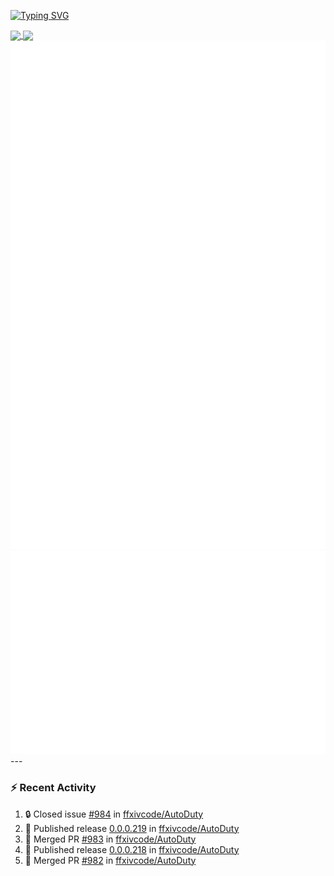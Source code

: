 [![Typing SVG](https://readme-typing-svg.demolab.com?font=Fira+Code&duration=1000&pause=1000&multiline=true&repeat=false&width=435&lines=Simon+Latusek+%7C+Gameplay+Engineer)](https://git.io/typing-svg)

<a href="https://github.com/anuraghazra/github-readme-stats">
  <img height=200 align="center" src="https://github-readme-stats.vercel.app/api?username=erdelf&theme=radical" />
</a>
<a href="https://github.com/anuraghazra/convoychat">
  <img height=200 align="center" src="https://streak-stats.demolab.com?user=erdelf&theme=radical&mode=weekly" />
</a>

<picture>
  <img src="/github-metrics.svg" alt="Metrics">
</picture>

<picture>
  <img src="/github-metrics-achievements.svg" alt="Achievements">
</picture>
---

### :zap: Recent Activity
<!--START_SECTION:activity-->
1. 🔒 Closed issue [#984](https://github.com/ffxivcode/AutoDuty/issues/984) in [ffxivcode/AutoDuty](https://github.com/ffxivcode/AutoDuty)
2. 🚀 Published release [0.0.0.219](https://github.com/ffxivcode/AutoDuty/releases/tag/0.0.0.219) in [ffxivcode/AutoDuty](https://github.com/ffxivcode/AutoDuty)
3. 🎉 Merged PR [#983](https://github.com/ffxivcode/AutoDuty/pull/983) in [ffxivcode/AutoDuty](https://github.com/ffxivcode/AutoDuty)
4. 🚀 Published release [0.0.0.218](https://github.com/ffxivcode/AutoDuty/releases/tag/0.0.0.218) in [ffxivcode/AutoDuty](https://github.com/ffxivcode/AutoDuty)
5. 🎉 Merged PR [#982](https://github.com/ffxivcode/AutoDuty/pull/982) in [ffxivcode/AutoDuty](https://github.com/ffxivcode/AutoDuty)
<!--END_SECTION:activity-->

<!--
**erdelf/erdelf** is a ✨ _special_ ✨ repository because its `README.md` (this file) appears on your GitHub profile.

Here are some ideas to get you started:

- 🔭 I’m currently working on ...
- 🌱 I’m currently learning ...
- 👯 I’m looking to collaborate on ...
- 🤔 I’m looking for help with ...
- 💬 Ask me about ...
- 📫 How to reach me: ...
- 😄 Pronouns: ...
- ⚡ Fun fact: ...
-->
